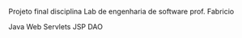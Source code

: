 
Projeto final disciplina Lab de engenharia de software
prof. Fabricio

Java Web
Servlets
JSP
DAO


